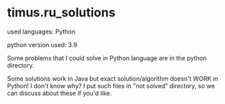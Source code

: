 # timus.ru_solutions

used languages: Python

python version used: 3.9

Some problems that I could solve in Python language are in the python directory.

Some solutions work in Java but exact solution/algorithm doesn't WORK in Python! I don't know why? I put such files in "not solved" directory, so we can discuss about these if you'd like.
